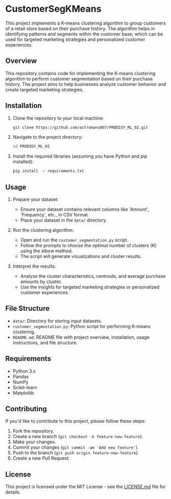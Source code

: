 # CustomerSegKMeans
This project implements a K-means clustering algorithm to group customers of a retail store based on their purchase history. The algorithm helps in identifying patterns and segments within the customer base, which can be used for targeted marketing strategies and personalized customer experiences.

## Overview

This repository contains code for implementing the K-means clustering algorithm to perform customer segmentation based on their purchase history. The project aims to help businesses analyze customer behavior and create targeted marketing strategies.

## Installation

1. Clone the repository to your local machine:
   ```bash
   git clone https://github.com/astromanu007/PRODIGY_ML_02.git
   ```

2. Navigate to the project directory:
   ```bash
   cd PRODIGY_ML_02
   ```

3. Install the required libraries (assuming you have Python and pip installed):
   ```bash
   pip install -r requirements.txt
   ```

## Usage

1. Prepare your dataset:
   - Ensure your dataset contains relevant columns like 'Amount', 'Frequency', etc., in CSV format.
   - Place your dataset in the `data/` directory.

2. Run the clustering algorithm:
   - Open and run the `customer_segmentation.py` script.
   - Follow the prompts to choose the optimal number of clusters (K) using the elbow method.
   - The script will generate visualizations and cluster results.

3. Interpret the results:
   - Analyze the cluster characteristics, centroids, and average purchase amounts by cluster.
   - Use the insights for targeted marketing strategies or personalized customer experiences.

## File Structure

- `data/`: Directory for storing input datasets.
- `customer_segmentation.py`: Python script for performing K-means clustering.
- `README.md`: README file with project overview, installation, usage instructions, and file structure.

## Requirements

- Python 3.x
- Pandas
- NumPy
- Scikit-learn
- Matplotlib

## Contributing

If you'd like to contribute to this project, please follow these steps:
1. Fork the repository.
2. Create a new branch (`git checkout -b feature-new-feature`).
3. Make your changes.
4. Commit your changes (`git commit -am 'Add new feature'`).
5. Push to the branch (`git push origin feature-new-feature`).
6. Create a new Pull Request.

## License

This project is licensed under the MIT License - see the [LICENSE.md](LICENSE.md) file for details.
